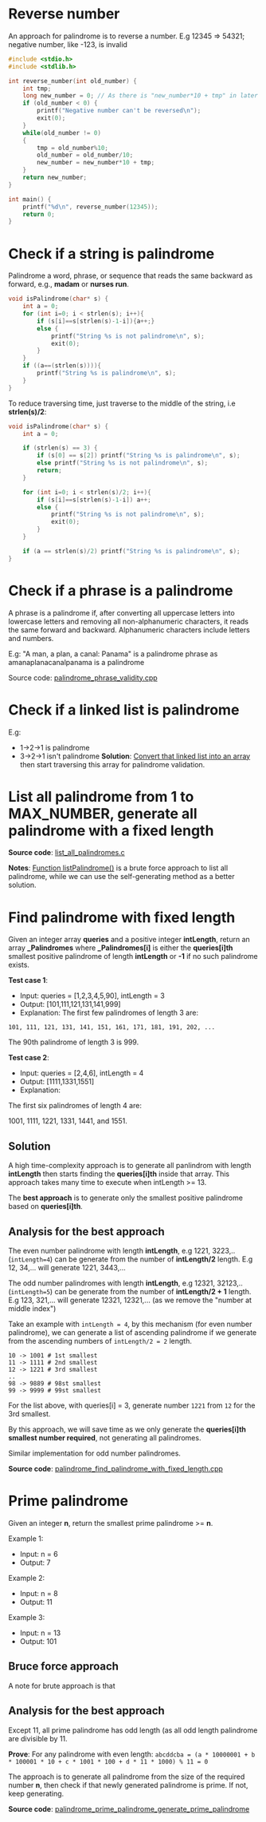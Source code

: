# Reverse number

An approach for palindrome is to reverse a number. E.g 12345 => 54321; negative number, like -123, is invalid

```c
#include <stdio.h>
#include <stdlib.h>

int reverse_number(int old_number) {
    int tmp;
    long new_number = 0; // As there is "new_number*10 + tmp" in later step, so new_number must be long
    if (old_number < 0) {
        printf("Negative number can't be reversed\n");
        exit(0);
    }
    while(old_number != 0)
	{
		tmp = old_number%10;
		old_number = old_number/10;
		new_number = new_number*10 + tmp;
	}
    return new_number;
}

int main() {
    printf("%d\n", reverse_number(12345));
    return 0;
}
```
# Check if a string is palindrome

Palindrome a word, phrase, or sequence that reads the same backward as forward, e.g., **madam** or **nurses run**.

```c
void isPalindrome(char* s) {
    int a = 0;
    for (int i=0; i < strlen(s); i++){
        if (s[i]==s[strlen(s)-1-i]){a++;}
        else {
            printf("String %s is not palindrome\n", s);    
            exit(0);        
        }
    }
    if ((a==(strlen(s)))){ 
        printf("String %s is palindrome\n", s);
    } 
}
```
To reduce traversing time, just traverse to the middle of the string, i.e **strlen(s)/2**:
```c
void isPalindrome(char* s) {
    int a = 0;

    if (strlen(s) == 3) {
        if (s[0] == s[2]) printf("String %s is palindrome\n", s);
        else printf("String %s is not palindrome\n", s);
        return;
    }

    for (int i=0; i < strlen(s)/2; i++){
        if (s[i]==s[strlen(s)-1-i]) a++;
        else {
            printf("String %s is not palindrome\n", s);    
            exit(0);        
        }
    }

    if (a == strlen(s)/2) printf("String %s is palindrome\n", s);
}
```
# Check if a phrase is a palindrome
A phrase is a palindrome if, after converting all uppercase letters into lowercase letters and removing all non-alphanumeric characters, it reads the same forward and backward. Alphanumeric characters include letters and numbers.

E.g: "A man, a plan, a canal: Panama" is a palindrome phrase as amanaplanacanalpanama is a palindrome

Source code: [palindrome_phrase_validity.cpp](src/palindrome_phrase_validity.cpp)
# Check if a linked list is palindrome
E.g:
* 1->2->1 is palindrome
* 3->2->1 isn't palindrome
**Solution**: [Convert that linked list into an array](https://github.com/TranPhucVinh/C/blob/master/Data%20structure/Linked%20list/Singly%20linked%20list/linked_list_to_array.c) then start traversing this array for palindrome validation.

# List all palindrome from 1 to MAX_NUMBER, generate all palindrome with a fixed length
**Source code**: [list_all_palindromes.c](list_all_palindromes.c)

**Notes**: [Function listPalindrome()](src/list_all_palindromes.cpp#L30C6-L30C20) is a brute force approach to list all palindrome, while we can use the self-generating method as a better solution.
# Find palindrome with fixed length

Given an integer array **queries** and a positive integer **intLength**, return an array **_Palindromes** where **_Palindromes[i]** is either the **queries[i]th** smallest positive palindrome of length **intLength** or **-1** if no such palindrome exists.

**Test case 1**:

* Input: queries = [1,2,3,4,5,90], intLength = 3
* Output: [101,111,121,131,141,999]
* Explanation:
The first few palindromes of length 3 are:
```
101, 111, 121, 131, 141, 151, 161, 171, 181, 191, 202, ...
```
The 90th palindrome of length 3 is 999.

**Test case 2**:

* Input: queries = [2,4,6], intLength = 4
* Output: [1111,1331,1551]
* Explanation:

The first six palindromes of length 4 are:

1001, 1111, 1221, 1331, 1441, and 1551.

## Solution

A high time-complexity approach is to generate all panlindrom with length **intLength** then starts finding the **queries[i]th** inside that array. This approach takes many time to execute when intLength >= 13.

The **best approach** is to generate only the smallest positive palindrome based on **queries[i]th**.

## Analysis for the best approach

The even number palindrome with length **intLength**, e.g 1221, 3223,.. (``intLength=4``) can be generate from the number of **intLength/2** length. E.g 12, 34,... will generate 1221, 3443,...

The odd number palindromes with length **intLength**, e.g 12321, 32123,.. (``intLength=5``) can be generate from the number of **intLength/2 + 1** length. E.g 123, 321,... will generate 12321, 12321,... (as we remove the "number at middle index")

Take an example with ``intLength = 4``, by this mechanism (for even number palindrome), we can generate a list of ascending palindrome if we generate from the ascending numbers of ``intLength/2 = 2`` length.

```
10 -> 1001 # 1st smallest
11 -> 1111 # 2nd smallest
12 -> 1221 # 3rd smallest
..
98 -> 9889 # 98st smallest
99 -> 9999 # 99st smallest
```

For the list above, with queries[i] = 3, generate number ``1221`` from ``12`` for the 3rd smallest.

By this approach, we will save time as we only generate the **queries[i]th smallest number required**, not generating all palindromes.

Similar implementation for odd number palindromes.

**Source code**: [palindrome_find_palindrome_with_fixed_length.cpp](src/palindrome_find_palindrome_with_fixed_length.cpp)
# Prime palindrome

Given an integer **n**, return the smallest prime palindrome >= **n**.

Example 1:
* Input: n = 6
* Output: 7

Example 2:
* Input: n = 8
* Output: 11

Example 3:
* Input: n = 13
* Output: 101

## Bruce force approach

A note for brute approach is that 
## Analysis for the best approach

Except 11, all prime palindrome has odd length (as all odd length palindrome are divisible by 11.

**Prove**: For any palindrome with even length: ``abcddcba = (a * 10000001 + b * 100001 * 10 + c * 1001 * 100 + d * 11 * 1000) % 11 = 0``

The approach is to generate all palindrome from the size of the required number **n**, then check if that newly generated palindrome is prime. If not, keep generating.

**Source code**: [palindrome_prime_palindrome_generate_prime_palindrome](https://github.com/TranPhucVinh/C/blob/master/Algorithms/src/palindrome_prime_palindrome_generate_prime_palindrome.cpp)

